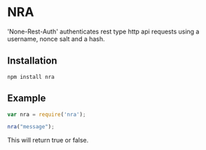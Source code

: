 NRA
===

'None-Rest-Auth' authenticates rest type http api requests using a username, nonce salt and a hash.


Installation
------------

    npm install nra

Example
-------

~~~ javascript
var nra = require('nra');

nra("message");
~~~

This will return true or false.